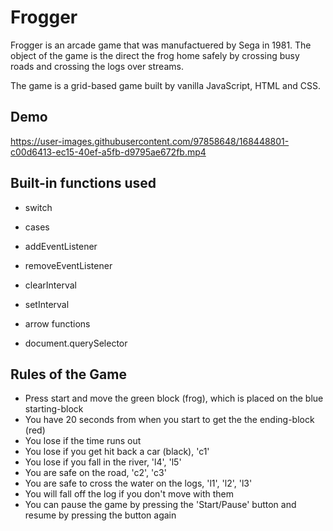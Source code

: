 

# Frogger

Frogger is an arcade game that was manufactuered by Sega in 1981. The object of the game is the direct the frog home safely by crossing busy roads and crossing the logs over streams.

The game is a grid-based game built by vanilla JavaScript, HTML and CSS.

## Demo

https://user-images.githubusercontent.com/97858648/168448801-c00d6413-ec15-40ef-a5fb-d9795ae672fb.mp4


## Built-in functions used

- switch

- cases
- addEventListener

- removeEventListener
- clearInterval
- setInterval

- arrow functions
- document.querySelector




## Rules of the Game

- Press start and move the green block (frog), which is placed on the blue starting-block
- You have 20 seconds from when you start to get the the ending-block (red)
- You lose if the time runs out
- You lose if you get hit back a car (black), 'c1'
- You lose if you fall in the river, 'l4', 'l5'
- You are safe on the road, 'c2', 'c3'
- You are safe to cross the water on the logs, 'l1', 'l2', 'l3'
- You will fall off the log if you don't move with them
- You can pause the game by pressing the 'Start/Pause' button and resume by pressing the button again



